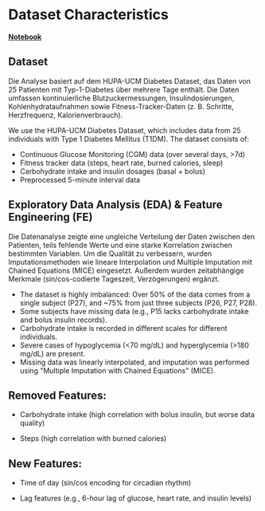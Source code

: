 # Dataset Characteristics

**[Notebook](EDA_Preprocessing.ipynb)**

## Dataset

Die Analyse basiert auf dem HUPA-UCM Diabetes Dataset, das Daten von 25 Patienten mit Typ-1-Diabetes über mehrere Tage enthält. Die Daten umfassen kontinuierliche Blutzuckermessungen, Insulindosierungen, Kohlenhydrataufnahmen sowie Fitness-Tracker-Daten (z. B. Schritte, Herzfrequenz, Kalorienverbrauch).

We use the HUPA-UCM Diabetes Dataset, which includes data from 25 individuals with Type 1 Diabetes Mellitus (T1DM). The dataset consists of:

- Continuous Glucose Monitoring (CGM) data (over several days, >7d)
- Fitness tracker data (steps, heart rate, burned calories, sleep)
- Carbohydrate intake and insulin dosages (basal + bolus)
- Preprocessed 5-minute interval data

## Exploratory Data Analysis (EDA) & Feature Engineering (FE)

Die Datenanalyse zeigte eine ungleiche Verteilung der Daten zwischen den Patienten, teils fehlende Werte und eine starke Korrelation zwischen bestimmten Variablen. Um die Qualität zu verbessern, wurden Imputationsmethoden wie lineare Interpolation und Multiple Imputation mit Chained Equations (MICE) eingesetzt. Außerdem wurden zeitabhängige Merkmale (sin/cos-codierte Tageszeit, Verzögerungen) ergänzt.

- The dataset is highly imbalanced: Over 50% of the data comes from a single subject (P27), and ~75% from just three subjects (P26, P27, P28).
- Some subjects have missing data (e.g., P15 lacks carbohydrate intake and bolus insulin records).
- Carbohydrate intake is recorded in different scales for different individuals.
- Severe cases of hypoglycemia (<70 mg/dL) and hyperglycemia (>180 mg/dL) are present.
- Missing data was linearly interpolated, and imputation was performed using "Multiple Imputation with Chained Equations" (MICE).


## Removed Features:

- Carbohydrate intake (high correlation with bolus insulin, but worse data quality)

- Steps (high correlation with burned calories)

## New Features:

- Time of day (sin/cos encoding for circadian rhythm)

- Lag features (e.g., 6-hour lag of glucose, heart rate, and insulin levels)

